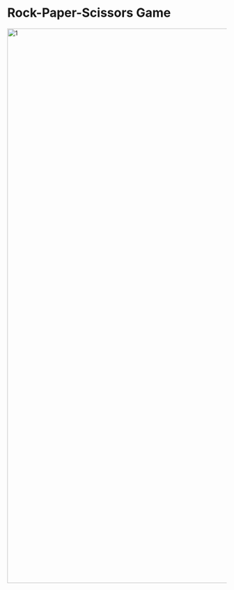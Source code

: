 # Rock-Paper-Scissors Game
<img width="1271" alt="1" src="https://github.com/Savastyl/Rock-Paper-Scissors-Game/assets/113951999/c5a76f2a-284d-4e65-ba2d-c8a07dbed745">
